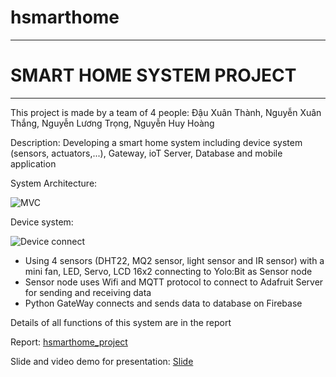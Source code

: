 # hsmarthome
------------------------------
# SMART HOME SYSTEM PROJECT

-------------------------------
This project is made by a team of 4 people: Đậu Xuân Thành, Nguyễn Xuân Thắng, Nguyễn Lương Trọng, Nguyễn Huy Hoàng

Description: Developing a smart home system including device system (sensors, actuators,...), Gateway, ioT Server, Database and mobile application

System Architecture:

![MVC](https://user-images.githubusercontent.com/80350443/236884659-923835ac-85da-46ca-865b-0187c6b06155.png)

Device system:

![Device connect](https://user-images.githubusercontent.com/80350443/236883464-b12b7a7e-1f6c-47f0-bc74-f9d4aed31fa9.png)

- Using 4 sensors (DHT22, MQ2 sensor, light sensor and IR sensor) with a mini fan, LED, Servo, LCD 16x2 connecting to Yolo:Bit as Sensor node
- Sensor node uses Wifi and MQTT protocol to connect to Adafruit Server for sending and receiving data
- Python GateWay connects and sends data to database on Firebase

Details of all functions of this system are in the report

Report: [hsmarthome_project](https://github.com/huyhoang167/HSmartHome/files/11423433/DADN_222.pdf)

Slide and video demo for presentation: [Slide](https://www.canva.com/design/DAFhOgqgBv0/VrHIPWUo3ZhszNwnOGH4hA/watch?utm_content=DAFhOgqgBv0&utm_campaign=designshare&utm_medium=link&utm_source=publishsharelink)


